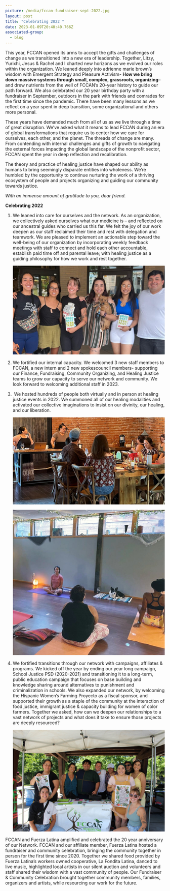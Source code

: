 ```yaml
---
picture: /media/fccan-fundraiser-sept-2022.jpg
layout: post
title: "Celebrating 2022 "
date: 2023-01-09T20:40:40.766Z
associated-group:
  - blog
---
```

This year, FCCAN opened its arms to accept the gifts and challenges of change as we transitioned into a new era of leadership. Together, Litzy, Yurixhi, Jesus & Rachel and I charted new horizons as we evolved our roles within the organization. We leaned deeply into adrienne marie brown’s wisdom with Emergent Strategy and Pleasure Activism- **How we bring down massive systems through small, complex, grassroots, organizing**– and drew nutrients from the well of FCCAN’s 20-year history to guide our path forward. We also celebrated our 20 year birthday party with a fundraiser in September, outdoors in the park with friends and comrades for the first time since the pandemic. There have been many lessons as we reflect on a year spent in deep transition, some organizational and others more personal. 

These years have demanded much from all of us as we live through a time of great disruption. We’ve asked what it means to lead FCCAN during an era of global transformations that require us to center how we care for ourselves, each other, and the planet. The threads of change are many. From contending with internal challenges and gifts of growth to navigating the external forces impacting the global landscape of the nonprofit sector, FCCAN spent the year in deep reflection and recalibration. 

The theory and practice of healing justice have shaped our ability as humans to bring seemingly disparate entities into wholeness. We’re humbled by the opportunity to continue nurturing the work of a thriving ecosystem of people and projects organizing and guiding our community towards justice. 

*With an immense amount of gratitude to you, dear friend.*

**Celebrating 2022**



1. We leaned into care for ourselves and the network. As an organization, we collectively asked ourselves what our medicine is – and reflected on our ancestral guides who carried us this far. We felt the joy of our work deepen as our staff reclaimed their time and rest with delegation and teamwork. We are pleased to implement an actionable step toward the well-being of our organization by incorporating weekly feedback meetings with staff to connect and hold each other accountable, establish paid time off and parental leave; with healing justice as a guiding philosophy for how we work and rest together. 

   ![](/media/screen-shot-2023-01-09-at-1.19.00-pm.png)
2. We fortified our internal capacity. We welcomed 3 new staff members to FCCAN, a new intern and 2 new spokescouncil members- supporting our Finance, Fundraising, Community Organizing, and Healing Justice teams to grow our capacity to serve our network and community. We look forward to welcoming additional staff in 2023. 


3.  We hosted hundreds of people both virtually and in person at healing justice events in 2022. We summoned all of our healing modalities and activated our collective imaginations to insist on our divinity, our healing, and our liberation. 

   ![](/media/screen-shot-2023-01-09-at-1.44.05-pm.png)

   ![](/media/screen-shot-2023-01-09-at-1.46.26-pm.png)
4. We fortified transitions through our network with campaigns, affiliates & programs. We kicked off the year by ending our year long campaign, School Justice PSD (2020-2021) and transitioning it to a long-term, public education campaign that focuses on base building and knowledge sharing around alternatives to punishment and criminalization in schools. We also expanded our network, by welcoming the Hispanic Women’s Farming Proyecto as a fiscal sponsor, and supported their growth as a staple of the community at the interaction of food justice, immigrant justice & capacity building for women of color farmers. Together we asked, how can we deepen our relationships to a vast network of projects and what does it take to ensure those projects are deeply resourced? 

   ![](/media/fccan-fundraiser-sept-2022.jpg)

FCCAN and Fuerza Latina amplified and celebrated the 20 year anniversary of our Network. FCCAN and our affiliate member, Fuerza Latina hosted a fundraiser and community celebration, bringing the community together in person for the first time since 2020. Together we shared food provided by Fuerza Latina’s workers owned cooperative, La Fondita Latina, danced to live music, highlighted local artists in our silent auction and volunteers and staff shared their wisdom with a vast community of [](https://alliedmedia.us7.list-manage.com/track/click?u=ed3193a97f901cbe49364e914&id=a5f0df7169&e=a37228b19c) people. Our [](https://alliedmedia.us7.list-manage.com/track/click?u=ed3193a97f901cbe49364e914&id=170f04c65a&e=a37228b19c) Fundraiser & Community Celebration brought together community members, families, organizers and artists, while resourcing our work for the future.